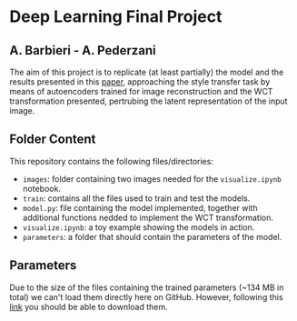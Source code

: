 # Deep Learning Final Project 
## A. Barbieri - A. Pederzani

The aim of this project is to replicate (at least partially) the model and the results presented in this [paper](https://proceedings.neurips.cc/paper_files/paper/2017/file/49182f81e6a13cf5eaa496d51fea6406-Paper.pdf), approaching the style transfer task by means 
of autoencoders trained for image reconstruction and the WCT transformation presented, pertrubing the latent representation of the input image.

## Folder Content

This repository contains the following files/directories:
- `images`: folder containing two images needed for the `visualize.ipynb` notebook.
- `train`: contains all the files used to train and test the models.
- `model.py`: file containing the model implemented, together with additional functions nedded to implement the WCT transformation.
- `visualize.ipynb`: a toy example showing the models in action.
- `parameters`: a folder that should contain the parameters of the model.

## Parameters
Due to the size of the files containing the trained parameters (~134 MB in total) we can't load them directly here on GitHub. However, following this [link](https://units-my.sharepoint.com/:f:/g/personal/s280811_ds_units_it/EvOXWJCiPUNDraVgZXqt1bIBb9HDxPnJguzaJ7-0oRSY0A?e=Uoqkhr) you should be able to download them. 

